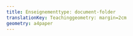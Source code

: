 ```yaml
---
title: Enseignementtype: document-folder
translationKey: Teachinggeometry: margin=2cm
geometry: a4paper
---
```

